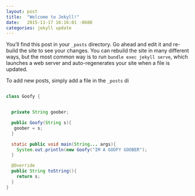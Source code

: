 ```yaml
---
layout: post
title:  "Welcome to Jekyll!"
date:   2015-11-17 16:16:01 -0600
categories: jekyll update
---
```

You’ll find this post in your `_posts` directory. Go ahead and edit it and re-build the site to see your changes. You can rebuild the site in many different ways, but the most common way is to run `bundle exec jekyll serve`, which launches a web server and auto-regenerates your site when a file is updated.

To add new posts, simply add a file in the `_posts` di


```java

class Goofy {


  private String goober;

  public Goofy(String s){
   goober = s;
  }

  static public void main(String... args){
    System.out.println(new Goofy("IM A GOOFY GOOBER");
  } 

  @Override
  public String toString(){
    return s;
  }
}

```
